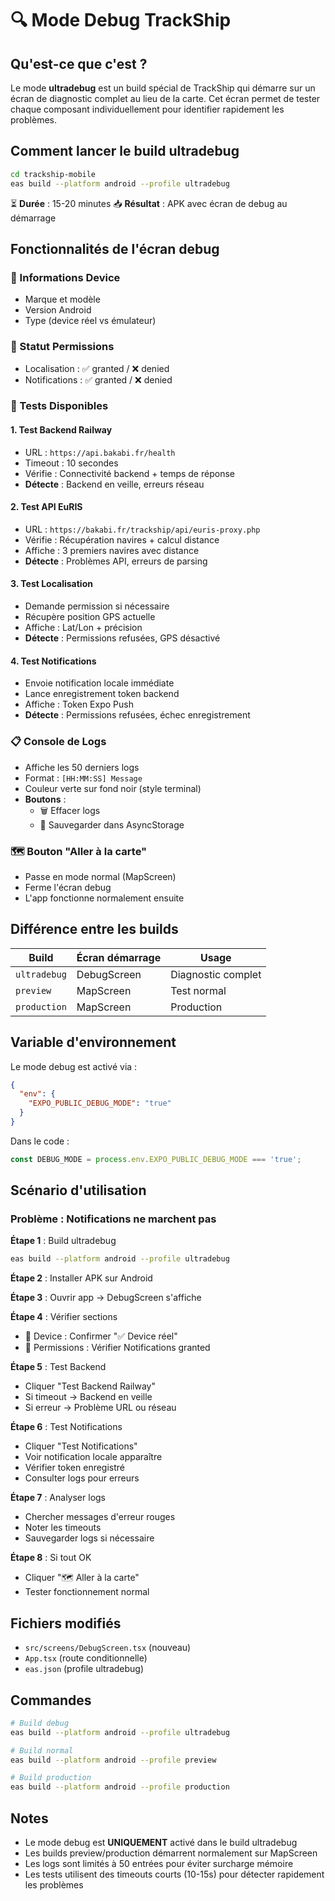 # 🔍 Mode Debug TrackShip

## Qu'est-ce que c'est ?

Le mode **ultradebug** est un build spécial de TrackShip qui démarre sur un écran de diagnostic complet au lieu de la carte. Cet écran permet de tester chaque composant individuellement pour identifier rapidement les problèmes.

## Comment lancer le build ultradebug

```bash
cd trackship-mobile
eas build --platform android --profile ultradebug
```

⏳ **Durée** : 15-20 minutes
📥 **Résultat** : APK avec écran de debug au démarrage

## Fonctionnalités de l'écran debug

### 📱 Informations Device
- Marque et modèle
- Version Android
- Type (device réel vs émulateur)

### 🔐 Statut Permissions
- Localisation : ✅ granted / ❌ denied
- Notifications : ✅ granted / ❌ denied

### 🧪 Tests Disponibles

#### 1. Test Backend Railway
- URL : `https://api.bakabi.fr/health`
- Timeout : 10 secondes
- Vérifie : Connectivité backend + temps de réponse
- **Détecte** : Backend en veille, erreurs réseau

#### 2. Test API EuRIS
- URL : `https://bakabi.fr/trackship/api/euris-proxy.php`
- Vérifie : Récupération navires + calcul distance
- Affiche : 3 premiers navires avec distance
- **Détecte** : Problèmes API, erreurs de parsing

#### 3. Test Localisation
- Demande permission si nécessaire
- Récupère position GPS actuelle
- Affiche : Lat/Lon + précision
- **Détecte** : Permissions refusées, GPS désactivé

#### 4. Test Notifications
- Envoie notification locale immédiate
- Lance enregistrement token backend
- Affiche : Token Expo Push
- **Détecte** : Permissions refusées, échec enregistrement

### 📋 Console de Logs
- Affiche les 50 derniers logs
- Format : `[HH:MM:SS] Message`
- Couleur verte sur fond noir (style terminal)
- **Boutons** :
  - 🗑️ Effacer logs
  - 💾 Sauvegarder dans AsyncStorage

### 🗺️ Bouton "Aller à la carte"
- Passe en mode normal (MapScreen)
- Ferme l'écran debug
- L'app fonctionne normalement ensuite

## Différence entre les builds

| Build | Écran démarrage | Usage |
|-------|----------------|-------|
| `ultradebug` | DebugScreen | Diagnostic complet |
| `preview` | MapScreen | Test normal |
| `production` | MapScreen | Production |

## Variable d'environnement

Le mode debug est activé via :
```json
{
  "env": {
    "EXPO_PUBLIC_DEBUG_MODE": "true"
  }
}
```

Dans le code :
```typescript
const DEBUG_MODE = process.env.EXPO_PUBLIC_DEBUG_MODE === 'true';
```

## Scénario d'utilisation

### Problème : Notifications ne marchent pas

**Étape 1** : Build ultradebug
```bash
eas build --platform android --profile ultradebug
```

**Étape 2** : Installer APK sur Android

**Étape 3** : Ouvrir app → DebugScreen s'affiche

**Étape 4** : Vérifier sections
- 📱 Device : Confirmer "✅ Device réel"
- 🔐 Permissions : Vérifier Notifications granted

**Étape 5** : Test Backend
- Cliquer "Test Backend Railway"
- Si timeout → Backend en veille
- Si erreur → Problème URL ou réseau

**Étape 6** : Test Notifications
- Cliquer "Test Notifications"
- Voir notification locale apparaître
- Vérifier token enregistré
- Consulter logs pour erreurs

**Étape 7** : Analyser logs
- Chercher messages d'erreur rouges
- Noter les timeouts
- Sauvegarder logs si nécessaire

**Étape 8** : Si tout OK
- Cliquer "🗺️ Aller à la carte"
- Tester fonctionnement normal

## Fichiers modifiés

- `src/screens/DebugScreen.tsx` (nouveau)
- `App.tsx` (route conditionnelle)
- `eas.json` (profile ultradebug)

## Commandes

```bash
# Build debug
eas build --platform android --profile ultradebug

# Build normal
eas build --platform android --profile preview

# Build production
eas build --platform android --profile production
```

## Notes

- Le mode debug est **UNIQUEMENT** activé dans le build ultradebug
- Les builds preview/production démarrent normalement sur MapScreen
- Les logs sont limités à 50 entrées pour éviter surcharge mémoire
- Les tests utilisent des timeouts courts (10-15s) pour détecter rapidement les problèmes
